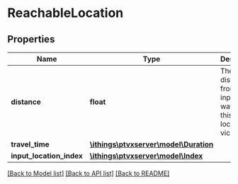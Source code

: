 # ReachableLocation

## Properties
Name | Type | Description | Notes
------------ | ------------- | ------------- | -------------
**distance** | **float** | The distance from the input waypoint to this location or vice versa. | [optional] 
**travel_time** | [**\ithings\ptvxserver\model\Duration**](Duration.md) |  | [optional] 
**input_location_index** | [**\ithings\ptvxserver\model\Index**](Index.md) |  | [optional] 

[[Back to Model list]](../../README.md#documentation-for-models) [[Back to API list]](../../README.md#documentation-for-api-endpoints) [[Back to README]](../../README.md)

